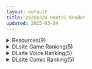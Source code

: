 ```yaml
---
layout: default
title: 20250324 Hentai Reader
updated: 2025-03-24
---
```


<details class='content-parent'>
<summary>
Resources(9)
</summary>
<details class='content-child'>
<summary>
<span class='rss-title'> [famu🐱 (famu_nya)](ぬるぬる化版) 巨大化薬で理性ふっ飛ばしながら擬牝台に全力破壊ピストンする龍の◯ルちゃん…💕  [fantia] </span> <a class='rss-link' href='https://gmgard.com/gm128905' target='_blank'>&nbsp;</a>
<div class='rss-published'> 🕛 20250323 19:42:43</div>
</summary>
<img src="https://static.gmgard.us/Images/upload/94987232345582713.jpg" /><br /><p>真的是服了，sb fantia的网页内嵌下载链接，卡在85%后直接失败，我吃个饭回来人傻了，然后尝试迅雷下载，同样的问题，来回折腾了一个晚上，算了，放弃了</p>
</details>
<details class='content-child'>
<summary>
<span class='rss-title'> [匿名汉化] [suama屋 (suama)] 絶対服従、ドM彼女 [DL版] </span> <a class='rss-link' href='https://gmgard.com/gm128903' target='_blank'>&nbsp;</a>
<div class='rss-published'> 🕛 20250323 17:43:49</div>
</summary>
<img src="https://static.gmgard.us/Images/upload/29632232217468250.jpg" /><br /><p>个人汉化，禁转任何网站。目前仅在本站发布。</p>
</details>
<details class='content-child'>
<summary>
<span class='rss-title'> [度盘分流][SLG/官中][RJ01148268][TOGARIBANA]亡灵的任务/Task Of The Dead[PC][百度/375M] </span> <a class='rss-link' href='https://gmgard.com/gm128902' target='_blank'>&nbsp;</a>
<div class='rss-published'> 🕛 20250323 17:43:24</div>
</summary>
<img src="https://static.gmgard.us/Images/upload/17526232146411058.jpg" /><br /><p>原名丨Task Of The Dead
版本丨1.2
日期丨2024/2/8
语言丨中文，英文，日文
社团丨TOGARIBANA
平台丨Windows
RJ号丨RJ01148268
入正丨https://www.dlsite.com/maniax/work/=/product_id/RJ01148268.html</p>
</details>
<details class='content-child'>
<summary>
<span class='rss-title'> [RJ01356701][シン・ギュラリティー] 404号室の性感マッサージ </span> <a class='rss-link' href='https://gmgard.com/gm128901' target='_blank'>&nbsp;</a>
<div class='rss-published'> 🕛 20250323 17:42:09</div>
</summary>
<img src="https://static.gmgard.us/Images/upload/7314231858042637.jpg" /><br /><p>◆推荐给这样的人！◆
・想看被挑逗得扭扭捏捏的女孩子
・想自己摸软乎乎的身体
・想用&ldquo;大家都在做这个哦～&rdquo;来劝说并进攻私密部位
・想用媚药让女孩子变得软绵绵
・想看到涂满油光发亮的身体扭动的样子
・想让女孩子的内心充满你的按摩
・想一边偷笑一边看着为自己找借口来店的女孩子
・想享受Unreal Engine精美画质的游戏
・总之就是想尽情地揉捏サナ酱！！ </p>
</details>
<details class='content-child'>
<summary>
<span class='rss-title'> [同人动画] Rinhee 大佬 动画作品合集至25.3 [53G][patreon] </span> <a class='rss-link' href='https://gmgard.com/gm128906' target='_blank'>&nbsp;</a>
<div class='rss-published'> 🕛 20250323 15:57:08</div>
</summary>
<img src="https://static.gmgard.us/Images/upload/20356232357082037.jpg" /><br /><p>部分含字幕更新到这个月最新的，本来准备入夏样子再重新发个合集，之前九月份的要补档了，索性发一份新的得了
作者就不介绍了，应该没人不认识吧</p>
</details>
<details class='content-child'>
<summary>
<span class='rss-title'> [P站ID=4632856][MACHI 馬吉] fanbox 合集至25.1 [3G] </span> <a class='rss-link' href='https://gmgard.com/gm128904' target='_blank'>&nbsp;</a>
<div class='rss-published'> 🕛 20250323 14:48:26</div>
</summary>
<img src="https://static.gmgard.us/Images/upload/11531232248263957.jpg" /><br /><p>随缘搞的合集，自从这个画师露脸之后好像大家的关注点就是本人了，色图是赠品...
仅包含GIF和图片，没有画师本人的cos等三次元元素，因为发的网站比较多所以统一标准。后面会在允许的网站发的</p>
</details>
<details class='content-child'>
<summary>
<span class='rss-title'> [ばにぃうぉ~か~]OVA 聖華女学院公認竿おじさん#1-#6[4K120FPS] </span> <a class='rss-link' href='https://gmgard.com/gm128898' target='_blank'>&nbsp;</a>
<div class='rss-published'> 🕛 20250323 13:51:17</div>
</summary>
<img src="https://mages2.catimage.work/2025/221502d415d7112902ebf64916be7aaf.webp" /><br /><p>■ストーリー
国内屈指の名門私立聖華女学院。
そこでは生徒の慰安のために男娼を雇用していた。
今宵男娼を指名したのは、黒髪ロングヘアーの清楚を絵に書いたような女子校生・如月 巴。
しかし一皮むけば学生とは思えぬ豊満なボディと強い性欲を併せ持つ雌。
普段抑圧された性欲を開放し、ラブホテルに入るなりディープキス、貪るようなフェラからパイズリ、
快楽の赴くまま繰り返される生ハメ生中出しで中年男娼の精を搾</p>
</details>
<details class='content-child'>
<summary>
<span class='rss-title'> 【R3618】[どろっぷす!] 後輩の小悪魔地雷女子をデカチンで理解らせる話 モーションアニメ </span> <a class='rss-link' href='https://blog.reimu.net/archives/108720' target='_blank'>&nbsp;</a>
<div class='rss-published'> 🕛 20250323 08:00:29</div>
</summary>
好久没有介绍纯爱向作品了，于是这次来补一部。 どろっぷす!社的LIVE2D作品……一个月前的同一天，一酱恰好给 &#8230; <a class="more-link" href="https://blog.reimu.net/archives/108720">继续阅读<span class="screen-reader-text">【R3618】[どろっぷす!] 後輩の小悪魔地雷女子をデカチンで理解らせる話 モーションアニメ</span></a>
</details>
<details class='content-child'>
<summary>
<span class='rss-title'> 【S4769】[ELF] 人間デブリ～コンナジブンニダレガシタ？～ / 人间残渣 汉化硬盘版 </span> <a class='rss-link' href='https://blog.reimu.net/archives/109191' target='_blank'>&nbsp;</a>
<div class='rss-published'> 🕛 20250323 05:00:17</div>
</summary>
继续ELF的游戏，这次也算是把N25659给补了。株式会社ELF于2010年发售的AVG作品，本作评价挺高的， &#8230; <a class="more-link" href="https://blog.reimu.net/archives/109191">继续阅读<span class="screen-reader-text">【S4769】[ELF] 人間デブリ～コンナジブンニダレガシタ？～ / 人间残渣 汉化硬盘版</span></a>
</details>

</details>
<details class='content-parent'>
<summary>
DLsite Game Ranking(5)
</summary>
<details class='content-child'>
<summary>
<span class='rss-title'> 404号室の性感マッサージ [シン・ギュラリティー] </span> <a class='rss-link' href='https://www.dlsite.com/maniax/work/=/product_id/RJ01356701.html' target='_blank'>&nbsp;</a>
<div class='rss-published'> 🕛 20250324 13:15:15</div>
</summary>
<img src ="http://img.dlsite.jp/modpub/images2/work/doujin/RJ01357000/RJ01356701_img_main.jpg"/><br/>マッサージ好き必見の3Dゲーム！凝り固まったバストをほぐし、悪いものが溜まった膣を中から柔らかくしてあげましょう。オイルを塗ってカラダをぬるぬるに…媚薬で全身気持ちよく…、届かないところは道具(?)を使ってほぐしていきましょう。さあ、あなたは今日から404号室のマッサージ師です。
</details>
<details class='content-child'>
<summary>
<span class='rss-title'> 魔術学校の落ちこぼれ錬金術師 [腰の火] </span> <a class='rss-link' href='https://www.dlsite.com/maniax/work/=/product_id/RJ01297830.html' target='_blank'>&nbsp;</a>
<div class='rss-published'> 🕛 20250324 13:15:15</div>
</summary>
<img src ="http://img.dlsite.jp/modpub/images2/work/doujin/RJ01298000/RJ01297830_img_main.jpg"/><br/>落ちこぼれ男主人公の逆転従属化ファンタジーRPGです。5人のヒロインと従属プレイ、寝取られ、敗北H、ハレームプレイ。淫乱・END分岐多数!
</details>
<details class='content-child'>
<summary>
<span class='rss-title'> ストアマトロンNTR [PixleAx] </span> <a class='rss-link' href='https://www.dlsite.com/maniax/work/=/product_id/RJ01360094.html' target='_blank'>&nbsp;</a>
<div class='rss-published'> 🕛 20250324 13:15:15</div>
</summary>
<img src ="http://img.dlsite.jp/modpub/images2/work/doujin/RJ01361000/RJ01360094_img_main.jpg"/><br/>ある辺境の町に、長年子宝に恵まれない美しい女店主がいた。彼女を触れて、抱いて、彼女の長年叶わぬ願いを果たしてあげよう……
</details>
<details class='content-child'>
<summary>
<span class='rss-title'> 【中英日韩】妻子是自愿NTR 纯爱？复仇？ [azucat] </span> <a class='rss-link' href='https://www.dlsite.com/maniax/work/=/product_id/RJ01323899.html' target='_blank'>&nbsp;</a>
<div class='rss-published'> 🕛 20250324 13:15:15</div>
</summary>
<img src ="http://img.dlsite.jp/modpub/images2/work/doujin/RJ01324000/RJ01323899_img_main.jpg"/><br/>通过各种事件和迷你游戏来提高好感度和淫乱度，来勾引人妻和女警吧。故事分为纯爱路线和复仇路线。
</details>
<details class='content-child'>
<summary>
<span class='rss-title'> しーく淫! [OKKSG] </span> <a class='rss-link' href='https://www.dlsite.com/maniax/work/=/product_id/RJ01288083.html' target='_blank'>&nbsp;</a>
<div class='rss-published'> 🕛 20250324 13:15:15</div>
</summary>
<img src ="http://img.dlsite.jp/modpub/images2/work/doujin/RJ01289000/RJ01288083_img_main.jpg"/><br/>女の子をさらって好みに飼育!カスタマイズして作った住居に種付けエイリアンを投入して…孕ませまくり!! そんな育成ゲーム、それが『しーく淫!』
</details>

</details>
<details class='content-parent'>
<summary>
DLsite Voice Ranking(5)
</summary>
<details class='content-child'>
<summary>
<span class='rss-title'> 世話焼き彼女の甘やかし耳かき [Crescendo] </span> <a class='rss-link' href='https://www.dlsite.com/maniax/work/=/product_id/RJ01358981.html' target='_blank'>&nbsp;</a>
<div class='rss-published'> 🕛 20250324 13:15:16</div>
</summary>
<img src ="http://img.dlsite.jp/modpub/images2/work/doujin/RJ01359000/RJ01358981_img_main.jpg"/><br/>動画だけでなくASMRや耳かきボイス作品ももっと聞いてみたい‼Crescendoのイチャラブ聞いてみたい‼という方は是非‼声伊倉える様
</details>
<details class='content-child'>
<summary>
<span class='rss-title'> 【耳元密着背徳煽り】お父さんと世話焼き清楚JD愛娘の共依存近親相○しまくり性活 [甘幸冬水] </span> <a class='rss-link' href='https://www.dlsite.com/maniax/work/=/product_id/RJ01356003.html' target='_blank'>&nbsp;</a>
<div class='rss-published'> 🕛 20250324 13:15:16</div>
</summary>
<img src ="http://img.dlsite.jp/modpub/images2/work/doujin/RJ01357000/RJ01356003_img_main.jpg"/><br/>スミレ CV:柚木つばめ様  愛娘と体の関係になってしまう背徳感、そこから体を重ねるのが日常になってしまう。清楚で美人で断れない性格の優しい娘に、イケナイな事だと囁かれるも、母性的にエッチな行為をされる度におちんちんがイライラする事間違いなし♪  プレイ内容:(お耳ふーふー/淫語煽り/耳元密着/抱きしめ/我慢喘ぎ/処女喪失/ベロチュー/中出し/代弁シチュ/嘘喘ぎ/フェラ/イラマチオ/濁点オホ絶頂…等)
</details>
<details class='content-child'>
<summary>
<span class='rss-title'> ✅3/23まで限定特典付き✅【ルート分岐あり】貴方を大好きなKカップ爆乳グラドル有名コスプレイヤーの純愛誘惑で逆NTRオフパコ交尾する音声【優越感煽り×心情代弁】 [おいしいおこめ] </span> <a class='rss-link' href='https://www.dlsite.com/maniax/work/=/product_id/RJ01348431.html' target='_blank'>&nbsp;</a>
<div class='rss-published'> 🕛 20250324 13:15:16</div>
</summary>
<img src ="http://img.dlsite.jp/modpub/images2/work/doujin/RJ01349000/RJ01348431_img_main.jpg"/><br/>「彼女さんにはヒミツですよ…♪」Kカップの人気グラドルレイヤー(CV:御子柴泉)が大好きなあなた(先生)を幸せにするべく逆NTRする純愛男性受け音声最新作!今作は我慢成功or失敗でルート分岐あり!主なシチュ:バストサイズ申告/囁きたっぷり/手コキ/耳舐め/「イケ」命令/淫語責め/心情代弁/フェラチオ/口内射精/筆下ろし/騎乗位/逆レ○プ/中出し/逆NTR/乳首責め/パイズリ/乳内射精/好き連呼/カウントダウン【KU100】
</details>
<details class='content-child'>
<summary>
<span class='rss-title'> 【期間限定55円】総勢8名!素人女性に〝フェラ抜き〟を頼んでみたら…<KU100> [性為の戯れ] </span> <a class='rss-link' href='https://www.dlsite.com/maniax/work/=/product_id/RJ01354136.html' target='_blank'>&nbsp;</a>
<div class='rss-published'> 🕛 20250324 13:15:16</div>
</summary>
<img src ="http://img.dlsite.jp/modpub/images2/work/doujin/RJ01355000/RJ01354136_img_main.jpg"/><br/>総勢8名の素人女性に突撃要求!もしフェラ抜きを頼んだらシテくれる?シテくれない?もしくは…それ以上?【CV:杏仁らいち様、山田じぇみ子様、乙倉ゅい様、餅梨あむ様、秋野かえで様、風鈴みすず様、御子柴泉様、西瓜すいか様】
</details>
<details class='content-child'>
<summary>
<span class='rss-title'> 【実演オナニーオムニバス】新規録りおろし実演オナニー×100人、18時間40分超えの究極オムニバス!! [超究極] </span> <a class='rss-link' href='https://www.dlsite.com/maniax/work/=/product_id/RJ01347281.html' target='_blank'>&nbsp;</a>
<div class='rss-published'> 🕛 20250324 13:15:16</div>
</summary>
<img src ="http://img.dlsite.jp/modpub/images2/work/doujin/RJ01348000/RJ01347281_img_main.jpg"/><br/>サークル1周年記念、同人声優/AVtuber/裏垢女子/その他アダルト活動者/一般女性…エッチな女の子100人の新規録りおろし実演オナニーが詰め込まれた18時間40分超えのモンスター作品です!
</details>

</details>
<details class='content-parent'>
<summary>
DLsite Comic Ranking(5)
</summary>
<details class='content-child'>
<summary>
<span class='rss-title'> クリ責め感覚遮断トラップ～敗北マゾシスターができるまで～ [猫作ランド] </span> <a class='rss-link' href='https://www.dlsite.com/maniax/work/=/product_id/RJ01304055.html' target='_blank'>&nbsp;</a>
<div class='rss-published'> 🕛 20250324 13:15:18</div>
</summary>
<img src ="http://img.dlsite.jp/modpub/images2/work/doujin/RJ01305000/RJ01304055_img_main.jpg"/><br/>感覚遮断落とし穴で徹底的にクリ責めされ、敗北マゾアクメを覚えちゃう子のお話です
</details>
<details class='content-child'>
<summary>
<span class='rss-title'> 距離感がバグってる義妹が一生イチャラブしてくる [聖華快楽書店] </span> <a class='rss-link' href='https://www.dlsite.com/maniax/work/=/product_id/RJ01291565.html' target='_blank'>&nbsp;</a>
<div class='rss-published'> 🕛 20250324 13:15:18</div>
</summary>
<img src ="http://img.dlsite.jp/modpub/images2/work/doujin/RJ01292000/RJ01291565_img_main.jpg"/><br/>巨乳でダウナーな義妹が義兄にひたすらイチャラブしてくる話
</details>
<details class='content-child'>
<summary>
<span class='rss-title'> 人格排泄!JK鬼アクメ [JKぱすた] </span> <a class='rss-link' href='https://www.dlsite.com/maniax/work/=/product_id/RJ01344111.html' target='_blank'>&nbsp;</a>
<div class='rss-published'> 🕛 20250324 13:15:18</div>
</summary>
<img src ="http://img.dlsite.jp/modpub/images2/work/doujin/RJ01345000/RJ01344111_img_main.jpg"/><br/>ヒロインの桜木美雪は、ある日突然連れ去られ、薬で人格排泄させられた挙句、従順な肉奴○になるまで何度も強○絶頂をさせられてしまう。
</details>
<details class='content-child'>
<summary>
<span class='rss-title'> 搾精担当お姉さん2 [猿猴] </span> <a class='rss-link' href='https://www.dlsite.com/maniax/work/=/product_id/RJ01361238.html' target='_blank'>&nbsp;</a>
<div class='rss-published'> 🕛 20250324 13:15:18</div>
</summary>
<img src ="http://img.dlsite.jp/modpub/images2/work/doujin/RJ01362000/RJ01361238_img_main.jpg"/><br/>体格差で組み敷かれ、ろくな抵抗も許されず弄ばれて精と潮を搾り取られる、お姉さん達による羽交い絞め搾精…！
</details>
<details class='content-child'>
<summary>
<span class='rss-title'> ずぶ濡れの猫系ギャルを拾ったので家で飼うことにします [聖華快楽書店] </span> <a class='rss-link' href='https://www.dlsite.com/maniax/work/=/product_id/RJ01291563.html' target='_blank'>&nbsp;</a>
<div class='rss-published'> 🕛 20250324 13:15:18</div>
</summary>
<img src ="http://img.dlsite.jp/modpub/images2/work/doujin/RJ01292000/RJ01291563_img_main.jpg"/><br/>拾ってきた猫系ギャルは貞操観念がぶっ壊れていてエチエチ同棲生活が始まりました
</details>

</details>
